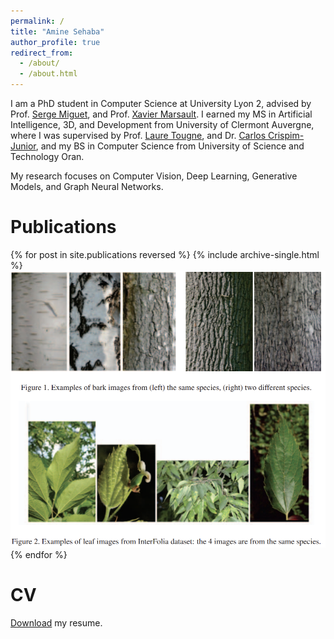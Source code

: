 ```yaml
---
permalink: /
title: "Amine Sehaba"
author_profile: true
redirect_from: 
  - /about/
  - /about.html
---
```



I am a PhD student in Computer Science at University Lyon 2, advised by Prof. [Serge Miguet](https://scholar.google.com/citations?hl=fr&user=jLh0qIEAAAAJ&view_op=list_works&sortby=pubdate), and Prof. [Xavier Marsault](https://www.researchgate.net/profile/Xavier-Marsault). I earned my MS in Artificial Intelligence, 3D, and Development from University of Clermont Auvergne, where I was supervised by Prof. [Laure Tougne](https://scholar.google.fr/citations?hl=fr&user=ecaeLFYAAAAJ&view_op=list_works&sortby=pubdate), and Dr. [Carlos Crispim-Junior](https://scholar.google.com/citations?user=UwZieOoAAAAJ&hl=en), and my BS in Computer Science from University of Science and Technology Oran.

My research focuses on Computer Vision, Deep Learning, Generative Models, and Graph Neural Networks.


Publications
======
{% for post in site.publications reversed %}
  {% include archive-single.html %}
  <img src="/images/InterFolia.png">
{% endfor %}



CV
======
[Download](/files/Amine_Sehaba.pdf) my resume. 
